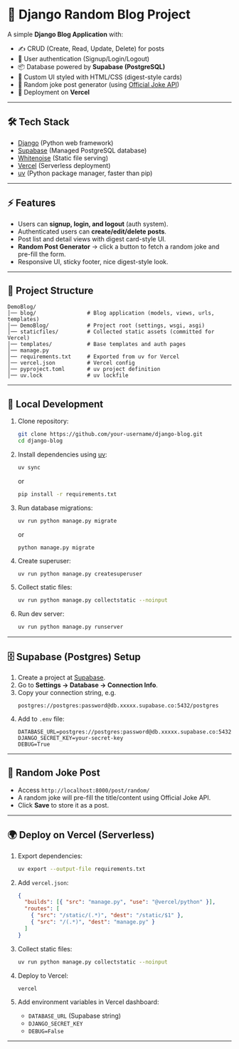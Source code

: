 
# 📖 Django Random Blog Project

A simple **Django Blog Application** with:

- ✍️ CRUD (Create, Read, Update, Delete) for posts  
- 👤 User authentication (Signup/Login/Logout)  
- 📦 Database powered by **Supabase (PostgreSQL)**  
- 🎨 Custom UI styled with HTML/CSS (digest-style cards)  
- 🎲 Random joke post generator (using [Official Joke API](https://official-joke-api.appspot.com/random_joke))  
- 🚀 Deployment on **Vercel**  

---

## 🛠️ Tech Stack
- [Django](https://www.djangoproject.com/) (Python web framework)  
- [Supabase](https://supabase.com/) (Managed PostgreSQL database)  
- [Whitenoise](http://whitenoise.evans.io/en/stable/) (Static file serving)  
- [Vercel](https://vercel.com/) (Serverless deployment)  
- [uv](https://github.com/astral-sh/uv) (Python package manager, faster than pip)  

---

## ⚡ Features
- Users can **signup, login, and logout** (auth system).  
- Authenticated users can **create/edit/delete posts**.  
- Post list and detail views with digest card-style UI.  
- **Random Post Generator** → click a button to fetch a random joke and pre-fill the form.  
- Responsive UI, sticky footer, nice digest-style look.  

---

## 📂 Project Structure
```
DemoBlog/
│── blog/                # Blog application (models, views, urls, templates)
│── DemoBlog/            # Project root (settings, wsgi, asgi)
│── staticfiles/         # Collected static assets (committed for Vercel)
│── templates/           # Base templates and auth pages
│── manage.py
│── requirements.txt     # Exported from uv for Vercel
│── vercel.json          # Vercel config
│── pyproject.toml       # uv project definition
│── uv.lock              # uv lockfile
```

---

## 🚀 Local Development

1. Clone repository:
   ```bash
   git clone https://github.com/your-username/django-blog.git
   cd django-blog
   ```

2. Install dependencies using [uv](https://github.com/astral-sh/uv):
   ```bash
   uv sync
   ```
   or
   ```bash
   pip install -r requirements.txt
   ```

4. Run database migrations:
   ```bash
   uv run python manage.py migrate
   ```
   or
   ```
   python manage.py migrate
   ```

6. Create superuser:
   ```bash
   uv run python manage.py createsuperuser
   ```

7. Collect static files:
   ```bash
   uv run python manage.py collectstatic --noinput
   ```

8. Run dev server:
   ```bash
   uv run python manage.py runserver
   ```

---

## 🗄️ Supabase (Postgres) Setup

1. Create a project at [Supabase](https://supabase.com/).  
2. Go to **Settings → Database → Connection Info**.  
3. Copy your connection string, e.g.
   ```
   postgres://postgres:password@db.xxxxx.supabase.co:5432/postgres
   ```
4. Add to `.env` file:
   ```
   DATABASE_URL=postgres://postgres:password@db.xxxxx.supabase.co:5432/postgres
   DJANGO_SECRET_KEY=your-secret-key
   DEBUG=True
   ```

---

## 🎲 Random Joke Post

- Access `http://localhost:8000/post/random/`  
- A random joke will pre-fill the title/content using Official Joke API.  
- Click **Save** to store it as a post.

---

## 🌍 Deploy on Vercel (Serverless)

1. Export dependencies:
   ```bash
   uv export --output-file requirements.txt
   ```

2. Add `vercel.json`:
   ```json
   {
     "builds": [{ "src": "manage.py", "use": "@vercel/python" }],
     "routes": [
       { "src": "/static/(.*)", "dest": "/static/$1" },
       { "src": "/(.*)", "dest": "manage.py" }
     ]
   }
   ```

3. Collect static files:
   ```bash
   uv run python manage.py collectstatic --noinput
   ```

4. Deploy to Vercel:
   ```bash
   vercel
   ```

5. Add environment variables in Vercel dashboard:
   - `DATABASE_URL` (Supabase string)  
   - `DJANGO_SECRET_KEY`  
   - `DEBUG=False`

---
